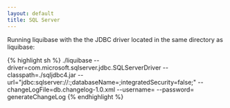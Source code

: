 ```yaml
---
layout: default
title: SQL Server
---
```


Running liquibase with the the JDBC driver located in the same directory as liquibase:

{% highlight sh %}
./liquibase
  --driver=com.microsoft.sqlserver.jdbc.SQLServerDriver 
  --classpath=./sqljdbc4.jar
  --url="jdbc:sqlserver://<IP OR HOSTNAME>:<PORT>;databaseName=<DATABASE>;integratedSecurity=false;" 
  --changeLogFile=db.changelog-1.0.xml 
  --username=<USERNAME>
  --password=<PASSWORD>
  generateChangeLog
{% endhighlight %}

